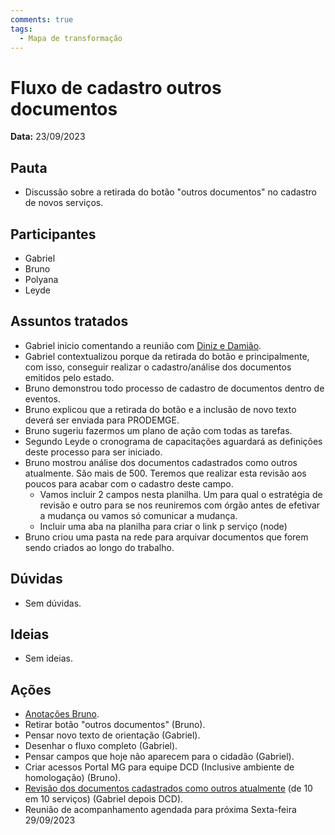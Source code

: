 ```yaml
---
comments: true
tags:
  - Mapa de transformação
---
```


# Fluxo de cadastro outros documentos

**Data:** 23/09/2023

## Pauta
- Discussão sobre a retirada do botão "outros documentos" no cadastro de novos serviços.

## Participantes
- Gabriel
- Bruno
- Polyana
- Leyde

## Assuntos tratados
- Gabriel inicio comentando a reunião com [Diniz e Damião](../20230918_apresentacao_canais_digitais_mapa_transformacao).
- Gabriel contextualizou porque da retirada do botão e principalmente, com isso, conseguir realizar o cadastro/análise dos documentos emitidos pelo estado.
- Bruno demonstrou todo processo de cadastro de documentos dentro de eventos.
- Bruno explicou que a retirada do botão e a inclusão de novo texto deverá ser enviada para PRODEMGE.
- Bruno sugeriu fazermos um plano de ação com todas as tarefas.
- Segundo Leyde o cronograma de capacitações aguardará as definições deste processo para ser iniciado.
- Bruno mostrou análise dos documentos cadastrados como outros atualmente. São mais de 500. Teremos que realizar esta revisão aos poucos para acabar com o cadastro deste campo.
    - Vamos incluir 2 campos nesta planilha. Um para qual o estratégia de revisão e outro para se nos reuniremos com órgão antes de efetivar a mudança ou vamos só comunicar a mudança.
    - Incluir uma aba na planilha para criar o link p serviço (node)
- Bruno criou uma pasta na rede para arquivar documentos que forem sendo criados ao longo do trabalho.

## Dúvidas
- Sem dúvidas.

## Ideias
- Sem ideias.

## Ações
- [Anotações Bruno](https://cecad365.sharepoint.com/:p:/s/SCCA-DCAE-Canaiseletrnicos/EfFDyr-22ghBslxDNYRpFt0B0OF4Ua1-WwIrJ_EU568n8Q?e=4%3AnNDp9K&fromShare=true&at=9&CID=5fc7df9c-5ff6-b544-3db0-85e4320b0e2d).
- Retirar botão "outros documentos" (Bruno).
- Pensar novo texto de orientação (Gabriel).
- Desenhar o fluxo completo (Gabriel).
- Pensar campos que hoje não aparecem para o cidadão (Gabriel).
- Criar acessos Portal MG para equipe DCD (Inclusive ambiente de homologação) (Bruno).
- [Revisão dos documentos cadastrados como outros atualmente](https://cecad365.sharepoint.com/:x:/s/SCCA-DCAE-Canaiseletrnicos/ESNLHigw6WVJq1DG2Bucl38B20w4nSn5JSK4qV7l2GJ-OQ?e=97eBG9) (de 10 em 10 serviços) (Gabriel depois DCD).
- Reunião de acompanhamento agendada para próxima Sexta-feira 29/09/2023
